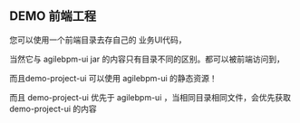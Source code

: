 ## DEMO 前端工程

您可以使用一个前端目录去存自己的 业务UI代码，

当然它与 agilebpm-ui jar 的内容只有目录不同的区别。都可以被前端访问到，

而且demo-project-ui 可以使用 agilebpm-ui 的静态资源！


而且 demo-project-ui 优先于 agilebpm-ui ，当相同目录相同文件，会优先获取 demo-project-ui 的内容